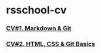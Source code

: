 # rsschool-cv
### [CV#1. Markdown & Git](https://github.com/Philip-pak/rsschool-cv/blob/rsschool-cv-html/cv.md)
### [CV#2. HTML, CSS & Git Basics](https://philip-pak.github.io/rsschool-cv/index.html)
